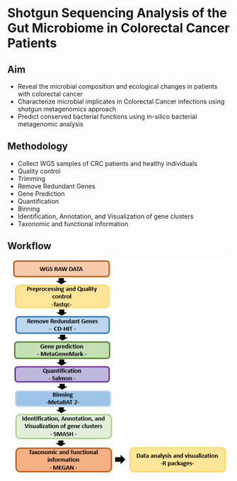 # Shotgun Sequencing Analysis of the Gut Microbiome in Colorectal Cancer Patients


## Aim
 - Reveal the microbial composition and ecological changes in patients with colorectal cancer  
 - Characterize microbial implicates in Colorectal Cancer infections using shotgun metagenomics approach  
 - Predict conserved bacterial functions using in-silico bacterial metagenomic analysis  

## Methodology
 - Collect WGS samples of CRC patients and healthy individuals
 - Quality control
 - Trimming
 - Remove Redundant Genes 
 - Gene Prediction
 - Quantification
 - Binning
 - Identification, Annotation, and Visualization of gene clusters
 - Taxonomic and functional information


 ## Workflow
![figure](./figures/Workflow2.PNG)
 
